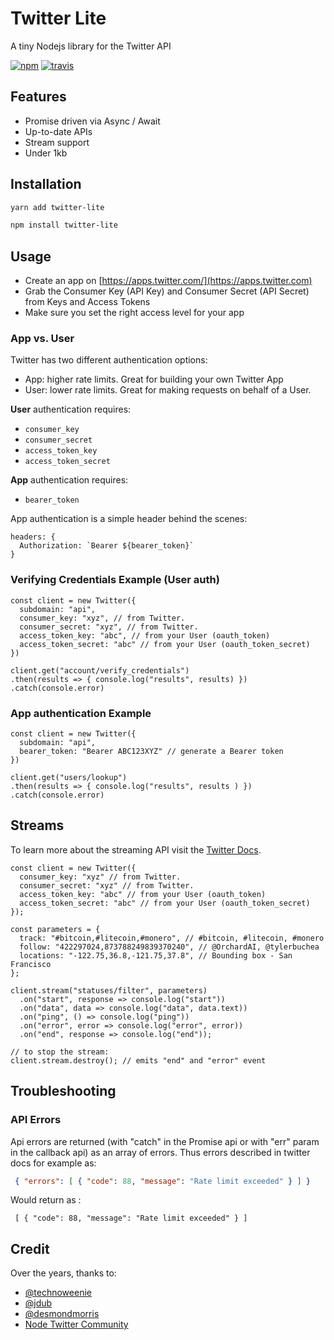 # Twitter Lite

A tiny Nodejs library for the Twitter API

[![npm](https://img.shields.io/npm/v/twitter-lite.svg)](https://npm.im/twitter-lite) [![travis](https://travis-ci.org/Preposterous/twitter-lite.svg?branch=master)](https://travis-ci.org/Preposterous/twitter-lite)

## Features
- Promise driven via Async / Await
- Up-to-date APIs
- Stream support
- Under 1kb

## Installation

```zsh
yarn add twitter-lite
```

```zsh
npm install twitter-lite
```

## Usage

- Create an app on [https://apps.twitter.com/](https://apps.twitter.com)
- Grab the Consumer Key (API Key) and Consumer Secret (API Secret) from Keys and Access Tokens
- Make sure you set the right access level for your app

### App vs. User

Twitter has two different authentication options:
- App: higher rate limits. Great for building your own Twitter App
- User: lower rate limits. Great for making requests on behalf of a User.

**User** authentication requires:
- `consumer_key`
- `consumer_secret`
- `access_token_key`
- `access_token_secret`

**App** authentication requires:
- `bearer_token`

App authentication is a simple header behind the scenes:

```es6
headers: {
  Authorization: `Bearer ${bearer_token}`
}
```

### Verifying Credentials Example (User auth)

```es6
const client = new Twitter({
  subdomain: "api",
  consumer_key: "xyz", // from Twitter.
  consumer_secret: "xyz", // from Twitter.
  access_token_key: "abc", // from your User (oauth_token)
  access_token_secret: "abc" // from your User (oauth_token_secret)
})

client.get("account/verify_credentials")
.then(results => { console.log("results", results) })
.catch(console.error)
```

### App authentication Example

```es6
const client = new Twitter({
  subdomain: "api",
  bearer_token: "Bearer ABC123XYZ" // generate a Bearer token
})

client.get("users/lookup")
.then(results => { console.log("results", results ) })
.catch(console.error)
```

## Streams

To learn more about the streaming API visit the [Twitter Docs](https://developer.twitter.com/en/docs/tweets/filter-realtime/api-reference/post-statuses-filter.html).

```es6
const client = new Twitter({
  consumer_key: "xyz" // from Twitter.
  consumer_secret: "xyz" // from Twitter.
  access_token_key: "abc" // from your User (oauth_token)
  access_token_secret: "abc" // from your User (oauth_token_secret)
});

const parameters = {
  track: "#bitcoin,#litecoin,#monero", // #bitcoin, #litecoin, #monero
  follow: "422297024,873788249839370240", // @OrchardAI, @tylerbuchea
  locations: "-122.75,36.8,-121.75,37.8", // Bounding box -	San Francisco
};

client.stream("statuses/filter", parameters)
  .on("start", response => console.log("start"))
  .on("data", data => console.log("data", data.text))
  .on("ping", () => console.log("ping"))
  .on("error", error => console.log("error", error))
  .on("end", response => console.log("end"));

// to stop the stream:
client.stream.destroy(); // emits "end" and "error" event
```

## Troubleshooting

### API Errors

Api errors are returned (with "catch" in the Promise api or with "err" param in the callback api) as an array of errors.
Thus errors described in twitter docs for example as:
```JSON
 { "errors": [ { "code": 88, "message": "Rate limit exceeded" } ] }

```

Would return as :

```
 [ { "code": 88, "message": "Rate limit exceeded" } ] 

```

## Credit

Over the years, thanks to:
- [@technoweenie](http://github.com/technoweenie)
- [@jdub](http://github.com/jdub)
- [@desmondmorris](http://github.com/desmondmorris)
- [Node Twitter Community](https://github.com/desmondmorris/node-twitter/graphs/contributors)
